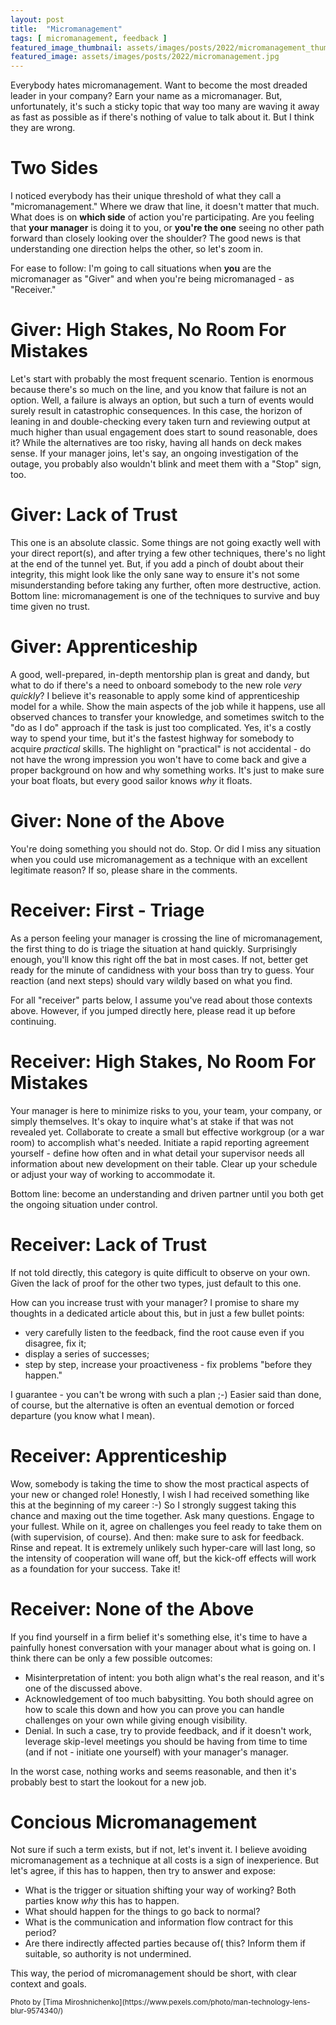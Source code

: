 ```yaml
---
layout: post
title:  "Micromanagement"
tags: [ micromanagement, feedback ]
featured_image_thumbnail: assets/images/posts/2022/micromanagement_thumbnail.jpg 
featured_image: assets/images/posts/2022/micromanagement.jpg
---
```

Everybody hates micromanagement. Want to become the most dreaded leader in your company? Earn your name as a micromanager. But, unfortunately, it's such a sticky topic that way too many are waving it away as fast as possible as if there's nothing of value to talk about it. But I think they are wrong.

<!--more-->

# Two Sides

I noticed everybody has their unique threshold of what they call a "micromanagement." Where we draw that line, it doesn't matter that much. What does is on **which side** of action you're participating. Are you feeling that **your manager** is doing it to you, or **you're the one** seeing no other path forward than closely looking over the shoulder? The good news is that understanding one direction helps the other, so let's zoom in.

For ease to follow: I'm going to call situations when **you** are the micromanager as "Giver" and when you're being micromanaged - as "Receiver." 

# Giver: High Stakes, No Room For Mistakes

Let's start with probably the most frequent scenario. Tention is enormous because there's so much on the line, and you know that failure is not an option. Well, a failure is always an option, but such a turn of events would surely result in catastrophic consequences. In this case, the horizon of leaning in and double-checking every taken turn and reviewing output at much higher than usual engagement does start to sound reasonable, does it? While the alternatives are too risky, having all hands on deck makes sense. If your manager joins, let's say, an ongoing investigation of the outage, you probably also wouldn't blink and meet them with a "Stop" sign, too.

# Giver: Lack of Trust

This one is an absolute classic. Some things are not going exactly well with your direct report(s), and after trying a few other techniques, there's no light at the end of the tunnel yet. But, if you add a pinch of doubt about their integrity, this might look like the only sane way to ensure it's not some misunderstanding before taking any further, often more destructive, action. Bottom line: micromanagement is one of the techniques to survive and buy time given no trust.

# Giver: Apprenticeship

A good, well-prepared, in-depth mentorship plan is great and dandy, but what to do if there's a need to onboard somebody to the new role _very quickly_? I believe it's reasonable to apply some kind of apprenticeship model for a while. Show the main aspects of the job while it happens, use all observed chances to transfer your knowledge, and sometimes switch to the "do as I do" approach if the task is just too complicated. Yes, it's a costly way to spend your time, but it's the fastest highway for somebody to acquire _practical_ skills. The highlight on "practical" is not accidental - do not have the wrong impression you won't have to come back and give a proper background on how and why something works. It's just to make sure your boat floats, but every good sailor knows _why_ it floats.

# Giver: None of the Above

You're doing something you should not do. Stop. Or did I miss any situation when you could use micromanagement as a technique with an excellent legitimate reason? If so, please share in the comments.

# Receiver: First - Triage

As a person feeling your manager is crossing the line of micromanagement, the first thing to do is triage the situation at hand quickly. Surprisingly enough, you'll know this right off the bat in most cases. If not, better get ready for the minute of candidness with your boss than try to guess. Your reaction (and next steps) should vary wildly based on what you find.

For all "receiver" parts below, I assume you've read about those contexts above. However, if you jumped directly here, please read it up before continuing.

# Receiver: High Stakes, No Room For Mistakes

Your manager is here to minimize risks to you, your team, your company, or simply themselves. It's okay to inquire what's at stake if that was not revealed yet. Collaborate to create a small but effective workgroup (or a war room) to accomplish what's needed. Initiate a rapid reporting agreement yourself - define how often and in what detail your supervisor needs all information about new development on their table. Clear up your schedule or adjust your way of working to accommodate it. 

Bottom line: become an understanding and driven partner until you both get the ongoing situation under control.

# Receiver: Lack of Trust

If not told directly, this category is quite difficult to observe on your own. Given the lack of proof for the other two types, just default to this one.

How can you increase trust with your manager? I promise to share my thoughts in a dedicated article about this, but in just a few bullet points: 
* very carefully listen to the feedback, find the root cause even if you disagree, fix it;
* display a series of successes;
* step by step, increase your proactiveness - fix problems "before they happen."

I guarantee - you can't be wrong with such a plan ;-) Easier said than done, of course, but the alternative is often an eventual demotion or forced departure (you know what I mean).

# Receiver: Apprenticeship

Wow, somebody is taking the time to show the most practical aspects of your new or changed role! Honestly, I wish I had received something like this at the beginning of my career :-) So I strongly suggest taking this chance and maxing out the time together. Ask many questions. Engage to your fullest. While on it, agree on challenges you feel ready to take them on (with supervision, of course). And then: make sure to ask for feedback. Rinse and repeat. It is extremely unlikely such hyper-care will last long, so the intensity of cooperation will wane off, but the kick-off effects will work as a foundation for your success. Take it!

# Receiver: None of the Above

If you find yourself in a firm belief it's something else, it's time to have a painfully honest conversation with your manager about what is going on. I think there can be only a few possible outcomes:
* Misinterpretation of intent: you both align what's the real reason, and it's one of the discussed above.
* Acknowledgement of too much babysitting. You both should agree on how to scale this down and how you can prove you can handle challenges on your own while giving enough visibility. 
* Denial. In such a case, try to provide feedback, and if it doesn't work, leverage skip-level meetings you should be having from time to time (and if not - initiate one yourself) with your manager's manager.

In the worst case, nothing works and seems reasonable, and then it's probably best to start the lookout for a new job. 

# Concious Micromanagement

Not sure if such a term exists, but if not, let's invent it. I believe avoiding micromanagement as a technique at all costs is a sign of inexperience. But let's agree, if this has to happen, then try to answer and expose:
* What is the trigger or situation shifting your way of working? Both parties know _why_ this has to happen. 
* What should happen for the things to go back to normal?
* What is the communication and information flow contract for this period? 
* Are there indirectly affected parties because of( this? Inform them if suitable, so authority is not undermined.

This way, the period of micromanagement should be short, with clear context and goals. 

<small>
  Photo by [Tima Miroshnichenko](https://www.pexels.com/photo/man-technology-lens-blur-9574340/)
</small>